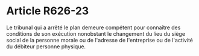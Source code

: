 # Article R626-23

Le tribunal qui a arrêté le plan demeure compétent pour connaître des conditions de son exécution nonobstant le changement du lieu du siège social de la personne morale ou de l'adresse de l'entreprise ou de l'activité du débiteur personne physique.